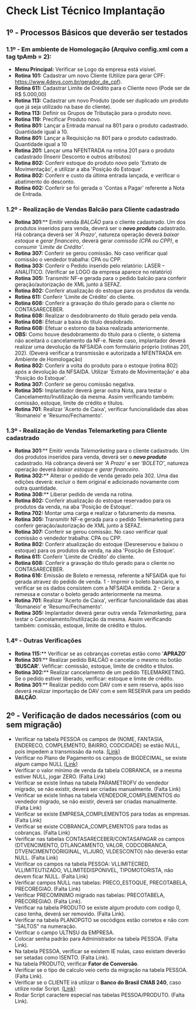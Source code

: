 # Check List Técnico Implantação

## 1º - Processos Básicos que deverão ser testados

### 1.1º - Em ambiente de Homologação (Arquivo config.xml com a tag tpAmb = 2):

* **Menu Principal:** Verificar se Logo da empresa está visível.
* **Rotina 101:** Cadastrar um novo Cliente (Utilize para gerar CPF: https://www.4devs.com.br/gerador_de_cpf).
* **Rotina 611:** Cadastrar Limite de Crédito para o Cliente novo (Pode ser de R$ 5.000,00)
* **Rotina 113:** Cadastrar um novo Produto (pode ser duplicado um produto que já seja utilizado na base do cliente).
* **Rotina 113:** Definir os Grupos de Tributação para o produto novo.
* **Rotina 119:** Precificar Produto novo.
* **Rotina 801:** Lançar a Entrada manual na 801 para o produto cadastrado. Quantidade igual a 10.
* **Rotina 801:** Lançar a Requisição na 801 para o produto cadastrado. Quantidade igual a 10
* **Rotina 201:** Lançar uma NFENTRADA na rotina 201 para o produto cadastrado (Inserir Desconto e outros atributos)
* **Rotina 802:** Conferir estoque do produto novo pelo 'Extrato de Movimentação', e utilizar a aba 'Posição do Estoque'.
* **Rotina 802:** Conferir e custo da última entrada lançada, e verificar o abatimento do desconto.
* **Rotina 602:** Conferir se foi gerada o 'Contas a Pagar' referente a Nota de Entrada.

### 1.2º - Realização de Vendas Balcão para Cliente cadastrado

* **Rotina 301:**** Emitir venda *BALCÃO* para o cliente cadastrado. Um dos produtos inseridos para venda, deverá ser o ***novo produto*** cadastrado. Há cobrança deverá ser *'A Prazo'*, natureza operação deverá *baixar estoque* e *gerar financeiro*, deverá gerar *comissão (CPA ou CPP)*, e consumir *'Limite de Crédito'*.
* **Rotina 307:** Conferir se gerou comissão. No caso verificar qual comissão o vendedor trabalha: CPA ou CPP.
* **Rotina 303:** Conferir o Pedido inserido pelo relatório: LASER – ANALÍTICO. (Verificar se LOGO da empresa aparece no relatório)
* **Rotina 305:** Transmitir NF-e gerada para o pedido balcão para conferir geração/autorização de XML junto á SEFAZ.
* **Rotina 802:** Conferir atualização do estoque para os produtos da venda.
* **Rotina 611:** Conferir 'Limite de Crédito' do cliente.
* **Rotina 608:** Conferir a gravação do título gerado para o cliente no CONTASARECEBER.
* **Rotina 608:** Realizar o desdobramento do título gerado pela venda.
* **Rotina 608:** Efetuar a baixa do título desdobrado.
* **Rotina 608:** Efetuar o estorno da baixa realizada anteriormente.
* **OBS:** Como houve desdobramento do título para o cliente, o sistema não aceitará o cancelamento da NF-e. Neste caso, implantador deverá realizar uma devolução da NFSAIDA com formulário próprio (rotinas 201, 202). (Deverá verificar a transmissão e autorizada a NFENTRADA em Ambiente de Homologação)
* **Rotina 802:** Conferir a volta do produto para o estoque (rotina 802) após a devolução da NFSAIDA. Utilizar 'Extrato de Movimentação' e aba 'Posição do Estoque'.
* **Rotina 307:** Conferir se gerou comissão negativa.
* **Rotina 305:** Implantador deverá gerar outra Nota, para testar o Cancelamento/Inutilização da mesma. Assim verificando também: comissão, estoque, limite de crédito e títulos.
* **Rotina 701**: Realizar 'Acerto de Caixa', verificar funcionalidade das abas 'Romaneio' e 'Resumo/Fechamento'.

### 1.3º - Realização de Vendas Telemarketing para Cliente cadastrado

* **Rotina 301:**** Emitir venda *Telemarketing* para o cliente cadastrado. Um dos produtos inseridos para venda, deverá ser o ***novo produto*** cadastrado. Há cobrança deverá ser *'A Prazo'* e ser *'BOLETO'*, natureza operação deverá *baixar estoque* e *gerar financeiro*.
* **Rotina 302:**** Alterar o pedido de venda gerado pela 302. Uma das edições deverá: excluir o item original e adicionado novamente com outra quantidade.
* **Rotina 308:**** Liberar pedido de venda na rotina.
* **Rotina 802:** Conferir atualização do estoque reservadoo para os produtos da venda, na aba 'Posição de Estoque'.
* **Rotina 702:** Montar uma carga e realizar o faturamento da mesma.
* **Rotina 305:** Transmitir NF-e gerada para o pedido Telemarketing para conferir geração/autorização de XML junto á SEFAZ.
* **Rotina 307:** Conferir se gerou comissão. No caso verificar qual comissão o vendedor trabalha: CPA ou CPP.
* **Rotina 802:** Conferir atualização do estoque (Desreservou e baixou o estoque) para os produtos da venda, na aba 'Posição de Estoque'.
* **Rotina 611:** Conferir 'Limite de Crédito' do cliente.
* **Rotina 608:** Conferir a gravação do título gerado para o cliente no CONTASARECEBER.
* **Rotina 616:** Emissão de Boleto e remessa, referente a NFSAIDA que foi gerada atravez do pedido de venda. 1 - Imprmir o boleto bancário, e verificar se os dados consistem com a NFSAIDA emitida. 2 - Gerar a remessa e constar o boleto gerado anteriormente na mesma.
* **Rotina 701**: Realizar 'Acerto de Caixa', verificar funcionalidade das abas 'Romaneio' e 'Resumo/Fechamento'.
* **Rotina 305:** Implantador deverá gerar outra venda *Telemarketing*, para testar o Cancelamento/Inutilização da mesma. Assim verificando também: comissão, estoque, limite de crédito e títulos.

### 1.4º - Outras Verificações

* **Rotina 115:**** Verificar se as cobranças corretas estão como '**APRAZO**'
* **Rotina 301:**** Realizar pedido BALCÃO e cancelar o mesmo no botão '**BUSCAR**'. Vefificar: comissão, estoque, limite de crédito e títulos.
* **Rotina 302:**** Realizar cancelamento de um pedido TELEMARKETING. Se o pedido estiver liberado, verificar: estoque e limite de crédito.
* **Rotina 301:**** Realizar pedido com DAV com e sem reserva, após isso deverá realizar importação de DAV com e sem RESERVA para um pedido **BALÇÃO**.

## 2º - Verificação de dados necessários (com ou sem migração)

* Verificar na tabela PESSOA os campos de (NOME, FANTASIA, ENDERECO, COMPLEMENTO, BAIRRO, CODCIDADE) se estão NULL, pois impedem a transmissão da nota. [(Link)](https://github.com/SnSistemas/Implantacao/blob/main/Scripts/BUSCAR_PESSOA_NULL.sql)
* Verificar no Plano de Pagamento os campos de BIGDECIMAL, se existe algum campo NULL [(Link)](https://github.com/SnSistemas/Implantacao/blob/main/Scripts/VERIFICAR_PLANOPGTO.sql)
* Verificar o valor mínimo de venda da tabela COBRANCA, se a mesma estiver NULL, jogar ZERO. (Falta Link)
* Verificar se existe linhas na tabela PARAMETROFV do vendedor migrado, se não existir, deverá ser criadas manualmente. (Falta Link)
* Verificar se existe linhas na tabela VENDEDOR_COMPLEMENTOS do vendedor migrado, se não existir, deverá ser criadas manualmente. (Falta Link)
* Verificar se existe EMPRESA_COMPLEMENTOS para todas as empresas. (Falta Link)
* Verificar se existe COBRANCA_COMPLEMENTOS para todas as cobranças. (Falta Link)
* Verificar nas tabelas CONTASARECEBER/CONTASAPAGAR os campos (DTVENCIMENTO, DTLANCAMENTO, VALOR, CODCOBRANCA, DTVENCIMENTOORIGINAL, VLJURO, VLDESCONTO) não deverão estar NULL. (Falta Link)
* Verificar os campos na tabela PESSOA: VLLIMITECRED, VLLIMITEUTIZADO, VLLIMITEDISPONIVEL, TIPOMOTORISTA, não devem ficar NULL. (Falta Link)
* Verificar campos NULL nas tabelas: PRECO_ESTOQUE, PRECOTABELA, PRECOREGIAO. (Falta Link)
* Verificar PRECOMINIMO migrado nas tabelas: PRECOTABELA, PRECOREGIAO. (Falta Link).
* Verificar na tabela PRODUTO se existe algum produto com codigo 0, caso tenha, deverá ser removido. (Falta Link).
* Verificar na tabela PLANOPGTO se oscódigos estão corretos e não com "SALTOS" na numeração.
* Verificar o campo ULTNSU da EMPRESA.
* Colocar senha padrão para Administrador na tabela PESSOA. (Falta Link).
* Na tabela PESSOA, verificar se existem IE nulas, caso existam deverão ser setadas como ISENTO. (Falta Link).
* Na tabela PRODUTO, verificar **Fator de Conversão**.
* Verificar se o tipo de calculo veio certo da migração na tabela PESSOA. (Falta Link).
* Verificar se o CLIENTE irá utilizar o **Banco do Brasil CNAB 240**, caso utilize rodar Script. [(Link)](https://github.com/SnSistemas/Implantacao/blob/main/Scripts/UPDATE_CXBANCO_BB240.sql)
* Rodar Script caractere especial nas tabelas PESSOA/PRODUTO. (Falta Link).
